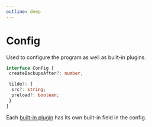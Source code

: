 ```yaml
--- 
outline: deep
---
```


# Config

Used to configure the program as well as built-in plugins.

``` ts
interface Config {
 createBackupsAfter?: number,

 tilde?: {
  src?: string;
  preload?: boolean;
 }
}
```

Each [built-in plugin](/builtinplugins) has its own built-in field in the config.
